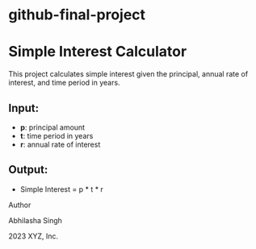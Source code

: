 # github-final-project
# Simple Interest Calculator

This project calculates simple interest given the principal, annual rate of interest, and time period in years.

## Input:
- **p**: principal amount
- **t**: time period in years
- **r**: annual rate of interest

## Output:
- Simple Interest = p * t * r





Author

Abhilasha Singh

2023 XYZ, Inc.
